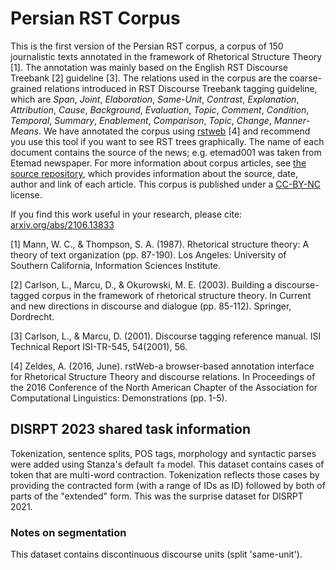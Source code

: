 # Persian RST Corpus

This is the first version of the Persian RST corpus, a corpus of 150 journalistic texts annotated in the framework of Rhetorical Structure Theory [1]. The annotation was mainly based on the English RST Discourse Treebank [2] guideline [3]. The relations used in the corpus are the coarse-grained relations introduced in RST Discourse Treebank tagging guideline, which are *Span*, *Joint*, *Elaboration*, *Same*-*Unit*, *Contrast*, *Explanation*, *Attribution*, *Cause*, *Background*, *Evaluation*, *Topic*, *Comment*, *Condition*, *Temporal*, *Summary*, *Enablement*, *Comparison*, *Topic*, *Change*, *Manner*-*Means*. We have annotated the corpus using [rstweb](https://github.com/amir-zeldes/rstWeb) [4] and recommend you use this tool if you want to see RST trees graphically. The name of each document contains the source of the news; e.g. etemad001 was taken from Etemad newspaper. For more information about corpus articles, see [the source repository](https://github.com/hadiveisi/PersianRST), which provides information about the source, date, author and link of each article. This corpus is published under a [CC-BY-NC](https://creativecommons.org/licenses/by-nc/4.0/) license. 

If you find this work useful in your research, please cite: [arxiv.org/abs/2106.13833](https://arxiv.org/abs/2106.13833)


[1] Mann, W. C., & Thompson, S. A. (1987). Rhetorical structure theory: A theory of text organization (pp. 87-190). Los Angeles: University of Southern California, Information Sciences Institute.

[2] Carlson, L., Marcu, D., & Okurowski, M. E. (2003). Building a discourse-tagged corpus in the framework of rhetorical structure theory. In Current and new directions in discourse and dialogue (pp. 85-112). Springer, Dordrecht.

[3] Carlson, L., & Marcu, D. (2001). Discourse tagging reference manual. ISI Technical Report ISI-TR-545, 54(2001), 56.

[4]  Zeldes, A. (2016, June). rstWeb-a browser-based annotation interface for Rhetorical Structure Theory and discourse relations. In Proceedings of the 2016 Conference of the North American Chapter of the Association for Computational Linguistics: Demonstrations (pp. 1-5).

## DISRPT 2023 shared task information

Tokenization, sentence splits, POS tags, morphology and syntactic parses were added using Stanza's default `fa` model.
This dataset contains cases of token that are multi-word contraction. Tokenization reflects those cases by providing the contracted form (with a range of IDs as ID) followed by both of parts of the "extended" form.
This was the surprise dataset for DISRPT 2021.

### Notes on segmentation

This dataset contains discontinuous discourse units (split 'same-unit').
